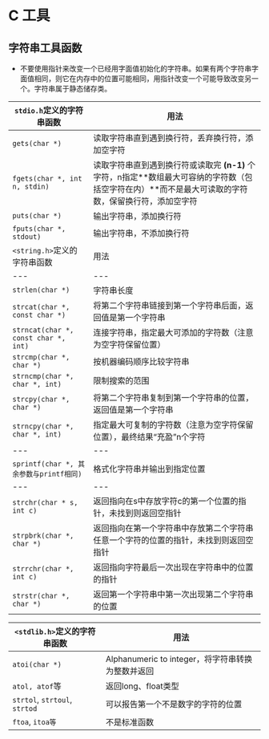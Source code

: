# C 工具

## 字符串工具函数

- 不要使用指针来改变一个已经用字面值初始化的字符串。如果有两个字符串字面值相同，则它在内存中的位置可能相同，用指针改变一个可能导致改变另一个。字符串属于静态储存类。

| `stdio.h`定义的字符串函数                 | 用法                            |
| --- | --- |
| `gets(char *)`                        | 读取字符串直到遇到换行符，丢弃换行符，添加空字符             |
| `fgets(char *, int n, stdin)`         | 读取字符串直到遇到换行符或读取完 **(n-1)** 个字符，n指定**数组最大可容纳的字符数（包括空字符在内）**而不是最大可读取的字符数，保留换行符，添加空字符 |
| `puts(char *)`                        | 输出字符串，添加换行符                                       |
| `fputs(char *, stdout)`               | 输出字符串，不添加换行符                                     |
| `<string.h>`定义的字符串函数             | 用法                            |
| --- | --- |
| `strlen(char *)`                       | 字符串长度                                                   |
| `strcat(char *, const char *)`          | 将第二个字符串链接到第一个字符串后面，返回值是第一个字符串   |
| `strncat(char *, const char *, int)`    | 连接字符串，指定最大可添加的字符数（注意为空字符保留位置）   |
|`strcmp(char *, char *)`                | 按机器编码顺序比较字符串                                     |
| `strncmp(char *, char *, int)`          | 限制搜索的范围                                               |
| `strcpy(char *, char *)`                | 将第二个字符串复制到第一个字符串的位置，返回值是第一个字符串 |
| `strncpy(char *, char *, int)`          | 指定最大可复制的字符数（注意为空字符保留位置），最终结果“充盈”n个字符 |
| ---                                   | ---                                                          |
| `sprintf(char *, 其余参数与printf相同)` | 格式化字符串并输出到指定位置                                 |
| ---                                   | ---                                                          |
| `strchr(char * s, int c)`               | 返回指向在s中存放字符c的第一个位置的指针，未找到则返回空指针 |
| `strpbrk(char *, char *)`               | 返回指向在第一个字符串中存放第二个字符串任意一个字符的位置的指针，未找到则返回空指针 |
| `strrchr(char *, int c)`                | 返回指向字符最后一次出现在字符串中的位置的指针               |
| `strstr(char *, char *)`                | 返回第一个字符串中第一次出现第二个字符串的位置               |

| `<stdlib.h>`定义的字符串函数       | 用法                            |
| --- | --- |
| `atoi(char *)`                          | Alphanumeric to integer，将字符串转换为整数并返回            |
| `atol, atof`等                          | 返回long、float类型                                          |
| `strtol`, `strtoul`, `strtod`               | 可以报告第一个不是数字的字符的位置                           |
| `ftoa`, `itoa等`                          | 不是标准函数                                                 |
